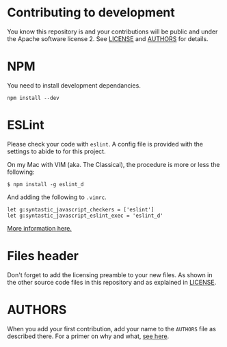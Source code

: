 <!--
   Copyright 2017 Mikado labs S.A.S.

   Licensed under the Apache License, Version 2.0 (the "License");
   you may not use this file except in compliance with the License.
   You may obtain a copy of the License at

       http://www.apache.org/licenses/LICENSE-2.0

   Unless required by applicable law or agreed to in writing, software
   distributed under the License is distributed on an "AS IS" BASIS,
   WITHOUT WARRANTIES OR CONDITIONS OF ANY KIND, either express or implied.
   See the License for the specific language governing permissions and
   limitations under the License.
-->

# Contributing to development

You know this repository is and your contributions will be public and under the
Apache software license 2. See
[LICENSE](https://github.com/MikadoLabs/mkd_typeof/blob/master/LICENSE) and
[AUTHORS](https://github.com/MikadoLabs/mkd_typeof/blob/master/AUTHORS) for
details.

# NPM

You need to install development dependancies.

```
npm install --dev
```

# ESLint

Please check your code with `eslint`. A config file is provided with the
settings to abide to for this project.

On my Mac with VIM (aka. The Classical), the procedure is more or less the
following:

```
$ npm install -g eslint_d
```

And adding the following to `.vimrc`.

```
let g:syntastic_javascript_checkers = ['eslint']
let g:syntastic_javascript_eslint_exec = 'eslint_d'
```

[More information here.](https://github.com/mantoni/eslint_d.js)

# Files header

Don't forget to add the licensing preamble to your new files. As shown in the
other source code files in this repository and as explained in
[LICENSE](https://github.com/MikadoLabs/mkd_typeof/blob/master/LICENSE).

# AUTHORS

When you add your first contribution, add your name to the `AUTHORS` file as
described there. For a primer on why and what, [see
here](https://github.com/berneout/authors-certificate).
